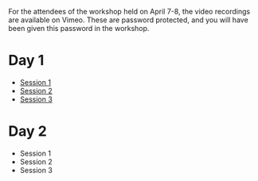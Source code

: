 For the attendees of the workshop held on April 7-8, the video recordings are available on Vimeo.
These are password protected, and you will have been given this password in the workshop.

# Day 1

* [Session 1](https://vimeo.com/533976680)
* [Session 2](https://vimeo.com/534074294)
* [Session 3](https://vimeo.com/534126979)

# Day 2

* Session 1
* Session 2
* Session 3

